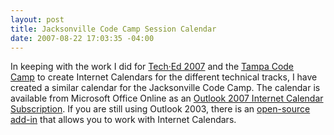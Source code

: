 ```yaml
---
layout: post
title: Jacksonville Code Camp Session Calendar
date: 2007-08-22 17:03:35 -04:00
---
```


In keeping with the work I did for [Tech·Ed 2007](http://geekswithblogs.net/sdorman/archive/2007/05/10/112394.aspx) and the [Tampa Code Camp](http://geekswithblogs.net/sdorman/archive/2007/07/10/Tampa-Code-Camp-Session-Calendar.aspx) to create Internet Calendars for the different technical tracks, I have created a similar calendar for the Jacksonville Code Camp. The calendar is available from Microsoft Office Online as an [Outlook 2007 Internet Calendar Subscription](webcals://calendars.office.microsoft.com/pubcalstorage/q40rvv4z74713/Jacksonville_Code_Camp_Calendar.ics). If you are still using Outlook 2003, there is an [open-source add-in](http://sourceforge.net/projects/remotecalendars) that allows you to work with Internet Calendars.
